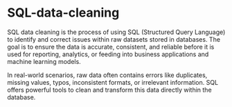 # SQL-data-cleaning
SQL data cleaning is the process of using SQL (Structured Query Language) to identify and correct issues within raw datasets stored in databases. The goal is to ensure the data is accurate, consistent, and reliable before it is used for reporting, analytics, or feeding into business applications and machine learning models.

In real-world scenarios, raw data often contains errors like duplicates, missing values, typos, inconsistent formats, or irrelevant information. SQL offers powerful tools to clean and transform this data directly within the database.

